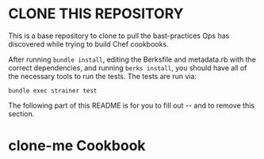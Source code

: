 # CLONE THIS REPOSITORY

This is a base repository to clone to pull the bast-practices Ops has discovered while trying to build Chef cookbooks.

After running `bundle install`, editing the Berksfile and metadata.rb with the correct dependencies, and running `berks install`, you should have all of the necessary tools to run the tests. The tests are run via:

```
bundle exec strainer test
```

The following part of this README is for you to fill out -- and to remove this section.

# clone-me Cookbook


